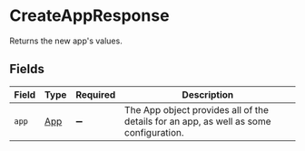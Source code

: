 # CreateAppResponse

Returns the new app's values.


## Fields

| Field                                                                                 | Type                                                                                  | Required                                                                              | Description                                                                           |
| ------------------------------------------------------------------------------------- | ------------------------------------------------------------------------------------- | ------------------------------------------------------------------------------------- | ------------------------------------------------------------------------------------- |
| `app`                                                                                 | [App](../../models/shared/app.md)                                                     | :heavy_minus_sign:                                                                    | The App object provides all of the details for an app, as well as some configuration. |